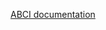 [ABCI documentation](https://github.com/cometbft/cometbft/blob/v0.37.x/spec/abci/abci++_methods.md#processproposal)
